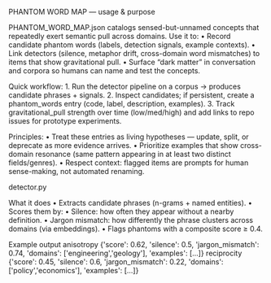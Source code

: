 PHANTOM WORD MAP — usage & purpose

PHANTOM_WORD_MAP.json catalogs sensed-but-unnamed concepts that repeatedly exert semantic pull across domains. Use it to:
	•	Record candidate phantom words (labels, detection signals, example contexts).
	•	Link detectors (silence, metaphor drift, cross-domain word mismatches) to items that show gravitational pull.
	•	Surface “dark matter” in conversation and corpora so humans can name and test the concepts.

Quick workflow:
	1.	Run the detector pipeline on a corpus → produces candidate phrases + signals.
	2.	Inspect candidates; if persistent, create a phantom_words entry (code, label, description, examples).
	3.	Track gravitational_pull strength over time (low/med/high) and add links to repo issues for prototype experiments.

Principles:
	•	Treat these entries as living hypotheses — update, split, or deprecate as more evidence arrives.
	•	Prioritize examples that show cross-domain resonance (same pattern appearing in at least two distinct fields/genres).
	•	Respect context: flagged items are prompts for human sense-making, not automated renaming.


detector.py

What it does
	•	Extracts candidate phrases (n-grams + named entities).
	•	Scores them by:
	•	Silence: how often they appear without a nearby definition.
	•	Jargon mismatch: how differently the phrase clusters across domains (via embeddings).
	•	Flags phantoms with a composite score ≥ 0.4.

Example output
anisotropy {'score': 0.62, 'silence': 0.5, 'jargon_mismatch': 0.74, 'domains': ['engineering','geology'], 'examples': [...]}
reciprocity {'score': 0.45, 'silence': 0.6, 'jargon_mismatch': 0.22, 'domains': ['policy','economics'], 'examples': [...]}


